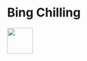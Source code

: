 # Bing Chilling
<img src="https://github.githubassets.com/images/mona-loading-dimmed.gif" width="60" height="60" />
